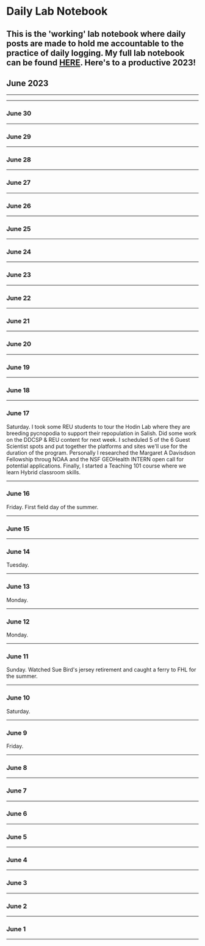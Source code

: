 # Daily Lab Notebook
This is the 'working' lab notebook where daily posts are made to hold me accountable to the practice of daily logging. My full lab notebook can be found [HERE](https://chrismantegna.github.io/).
Here's to a productive 2023!
---

## June 2023
---

---
### June 30


---
### June 29



---
### June 28
 

---
### June 27



---
### June 26



---
### June 25



---
### June 24



---

### June 23



---

### June 22



---

### June 21



---

### June 20


---

### June 19


---

### June 18


---

### June 17

Saturday. I took some REU students to tour the Hodin Lab where they are breeding pycnopodia to support their repopulation in Salish. Did some work on the DDCSP & REU content for next week. I scheduled 5 of the 6 Guest Scientist spots and put together the platforms and sites we'll use for the duration of the program. Personally I researched the Margaret A Davisdson Fellowship throug NOAA and the NSF GEOHealth INTERN open call for potential applications. Finally, I started a Teaching 101 course where we learn Hybrid classroom skills. 

---

### June 16

Friday. First field day of the summer. 

---

### June 15



---

### June 14

Tuesday.

---

### June 13

Monday. 

---

### June 12

Monday.

---

### June 11

Sunday. Watched Sue Bird's jersey retirement and caught a ferry to FHL for the summer.

---

### June 10

Saturday.

---

### June 9

Friday.

---

### June 8


---

### June 7



---

### June 6



---

### June 5



---
### June 4



---
### June 3


---
### June 2



---
### June 1



---
